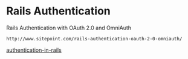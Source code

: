 # Rails Authentication

Rails Authentication with OAuth 2.0 and OmniAuth

	http://www.sitepoint.com/rails-authentication-oauth-2-0-omniauth/

[authentication-in-rails](https://www.sitepoint.com/series/authentication-in-rails/)	